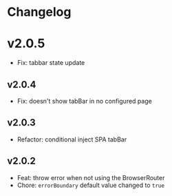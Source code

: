 # Changelog

# v2.0.5

- Fix: tabbar state update

## v2.0.4

- Fix: doesn't show tabBar in no configured page

## v2.0.3

- Refactor: conditional inject SPA tabBar

## v2.0.2

- Feat: throw error when not using the BrowserRouter
- Chore: `errorBoundary` default value changed to `true`
